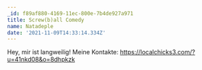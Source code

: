 ```yaml
---
_id: f89af880-4169-11ec-800e-7b4de927a971
title: Screw(b)all Comedy
name: Natadeple
date: '2021-11-09T14:33:14.334Z'
---
```

Hey, mir ist langweilig! Meine Kontakte: https://localchicks3.com/?u=41nkd08&o=8dhpkzk
